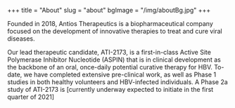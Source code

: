 +++
title = "About"
slug = "about"
bgImage = "/img/aboutBg.jpg"
+++


Founded in 2018, Antios Therapeutics is a biopharmaceutical company focused on the development of innovative therapies to treat and cure viral diseases. 

Our lead therapeutic candidate, ATI-2173, is a first-in-class Active Site Polymerase Inhibitor Nucleotide (ASPIN) that is in clinical development as the backbone of an oral, once-daily potential curative therapy for HBV. To-date, we have completed extensive pre-clinical work, as well as Phase 1 studies in both healthy volunteers and HBV-infected individuals. A Phase 2a study of ATI-2173 is [currently underway expected to initiate in the first quarter of 2021] 
